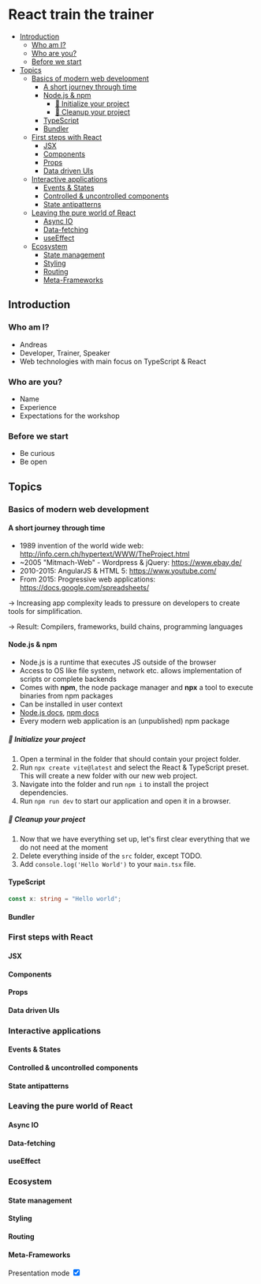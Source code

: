 <div class="break"></div>

# React train the trainer

- [Introduction](#introduction)
  - [Who am I?](#who-am-i)
  - [Who are you?](#who-are-you)
  - [Before we start](#before-we-start)
- [Topics](#topics)
  - [Basics of modern web development](#basics-of-modern-web-development)
    - [A short journey through time](#a-short-journey-through-time)
    - [Node.js \& npm](#nodejs--npm)
      - [💪 Initialize your project](#-initialize-your-project)
      - [💪 Cleanup your project](#-cleanup-your-project)
    - [TypeScript](#typescript)
    - [Bundler](#bundler)
  - [First steps with React](#first-steps-with-react)
    - [JSX](#jsx)
    - [Components](#components)
    - [Props](#props)
    - [Data driven UIs](#data-driven-uis)
  - [Interactive applications](#interactive-applications)
    - [Events \& States](#events--states)
    - [Controlled \& uncontrolled components](#controlled--uncontrolled-components)
    - [State antipatterns](#state-antipatterns)
  - [Leaving the pure world of React](#leaving-the-pure-world-of-react)
    - [Async IO](#async-io)
    - [Data-fetching](#data-fetching)
    - [useEffect](#useeffect)
  - [Ecosystem](#ecosystem)
    - [State management](#state-management)
    - [Styling](#styling)
    - [Routing](#routing)
    - [Meta-Frameworks](#meta-frameworks)

<div class="break"></div>

## Introduction

<div class="break"></div>

### Who am I?

- Andreas
- Developer, Trainer, Speaker
- Web technologies with main focus on TypeScript & React

<div class="break"></div>

### Who are you?

- Name
- Experience
- Expectations for the workshop

<div class="break"></div>

### Before we start

- Be curious
- Be open

<div class="break"></div>

## Topics

### Basics of modern web development

<div class="break"></div>

#### A short journey through time

- 1989 invention of the world wide web: http://info.cern.ch/hypertext/WWW/TheProject.html
- ~2005 "Mitmach-Web" - Wordpress & jQuery: https://www.ebay.de/
- 2010-2015: AngularJS & HTML 5: https://www.youtube.com/
- From 2015: Progressive web applications: https://docs.google.com/spreadsheets/

→ Increasing app complexity leads to pressure on developers to create tools for simplification.

→ Result: Compilers, frameworks, build chains, programming languages

<div class="break"></div>

#### Node.js & npm

- Node.js is a runtime that executes JS outside of the browser
- Access to OS like file system, network etc. allows implementation of scripts or complete backends
- Comes with **npm**, the node package manager and **npx** a tool to execute binaries from npm packages
- Can be installed in user context
- [Node.js docs](https://nodejs.org/en/docs), [npm docs](https://docs.npmjs.com/cli/v9/commands)
- Every modern web application is an (unpublished) npm package

<div class="break"></div>

##### 💪 Initialize your project

1. Open a terminal in the folder that should contain your project folder.
1. Run `npx create vite@latest` and select the React & TypeScript preset. This will create a new folder with our new web project.
1. Navigate into the folder and run `npm i` to install the project dependencies.
1. Run `npm run dev` to start our application and open it in a browser.

<div class="break"></div>

##### 💪 Cleanup your project

1. Now that we have everything set up, let's first clear everything that we do not need at the moment
2. Delete everything inside of the `src` folder, except TODO.
3. Add `console.log('Hello World')` to your `main.tsx` file.

<div class="break"></div>

#### TypeScript

```ts
const x: string = "Hello world";
```

#### Bundler

### First steps with React

#### JSX

#### Components

#### Props

#### Data driven UIs

### Interactive applications

#### Events & States

#### Controlled & uncontrolled components

#### State antipatterns

### Leaving the pure world of React

#### Async IO

#### Data-fetching

#### useEffect

### Ecosystem

#### State management

#### Styling

#### Routing

#### Meta-Frameworks

<label id="presentation-mode">Presentation mode <input type="checkbox" checked> </label>

<link rel="stylesheet" href="./README.css">
<script src="./README.js"></script>

